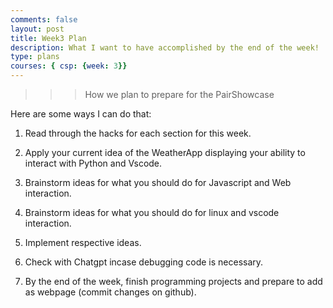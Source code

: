 ```yaml
---
comments: false
layout: post
title: Week3 Plan
description: What I want to have accomplished by the end of the week!
type: plans
courses: { csp: {week: 3}}
---
```


>>> How we plan to prepare for the PairShowcase

Here are some ways I can do that:

1. Read through the hacks for each section for this week.

2. Apply your current idea of the WeatherApp displaying your ability to interact with Python and Vscode.

3. Brainstorm ideas for what you should do for Javascript and Web interaction.

4. Brainstorm ideas for what you should do for linux and vscode interaction.

5. Implement respective ideas.

6. Check with Chatgpt incase debugging code is necessary. 

7. By the end of the week, finish programming projects and prepare to add as webpage (commit changes on github).